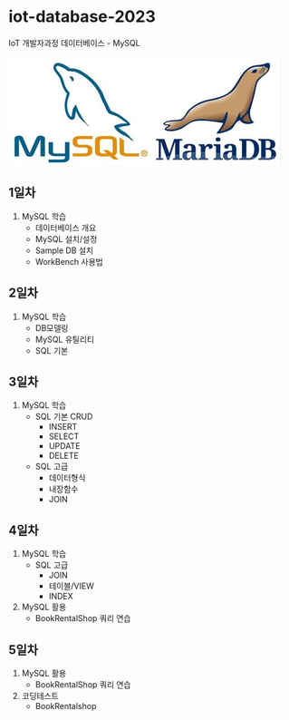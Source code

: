 # iot-database-2023
IoT 개발자과정 데이터베이스 - MySQL

![mysql](https://raw.githubusercontent.com/JeongJaeAhn/iot-database-2023/main/Images/mysql.png)

## 1일차
1. MySQL 학습
    - 데이터베이스 개요
    - MySQL 설치/설정
    - Sample DB 설치
    - WorkBench 사용법

## 2일차
1. MySQL 학습
    - DB모델링
    - MySQL 유틸리티
    - SQL 기본

## 3일차
1. MySQL 학습
    - SQL 기본 CRUD
        - INSERT
        - SELECT
        - UPDATE
        - DELETE
    - SQL 고급
        - 데이터형식
        - 내장함수
        - JOIN

## 4일차
1. MySQL 학습
    - SQL 고급
        - JOIN
        - 테이블/VIEW
        - INDEX
2. MySQL 활용
    - BookRentalShop 쿼리 연습

## 5일차
1. MySQL 활용
    - BookRentalShop 쿼리 연습
2. 코딩테스트
    - BookRentalshop